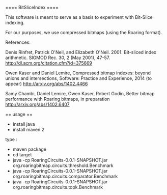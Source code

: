 ==== BitSliceIndex ====

This software is meant to serve as a basis to experiment with Bit-Slice indexing.

For our purposes, we use compressed bitmaps (using the Roaring format).


References:

Denis Rinfret, Patrick O'Neil, and Elizabeth O'Neil. 2001. Bit-sliced index arithmetic. SIGMOD Rec. 30, 2 (May 2001), 47-57. 
http://dl.acm.org/citation.cfm?id=375669

Owen Kaser and Daniel Lemire, Compressed bitmap indexes: beyond unions and intersections, Software: Practice and Experience, 2014 (to appear)
http://arxiv.org/abs/1402.4466

Samy Chambi, Daniel Lemire, Owen Kaser, Robert Godin, Better bitmap performance with Roaring bitmaps, in preparation
http://arxiv.org/abs/1402.6407


== usage ==


* install java
* install maven 2

type :
* maven package
* cd target
* java -cp RoaringCircuits-0.0.1-SNAPSHOT.jar org.roaringbitmap.circuits.threshold.Benchmark
* java -cp RoaringCircuits-0.0.1-SNAPSHOT.jar org.roaringbitmap.circuits.comparator.Benchmark
* java -cp RoaringCircuits-0.0.1-SNAPSHOT.jar org.roaringbitmap.circuits.topk.Benchmark

